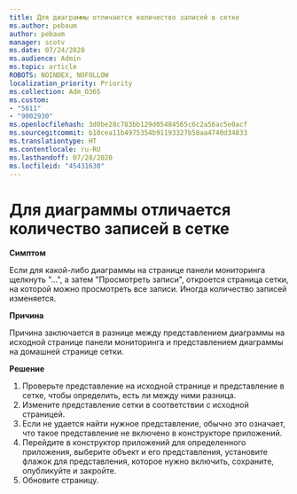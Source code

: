```yaml
---
title: Для диаграммы отличается количество записей в сетке
ms.author: pebaum
author: pebaum
manager: scotv
ms.date: 07/24/2020
ms.audience: Admin
ms.topic: article
ROBOTS: NOINDEX, NOFOLLOW
localization_priority: Priority
ms.collection: Adm_O365
ms.custom:
- "5611"
- "9002930"
ms.openlocfilehash: 3d0be28c783bb129d05484565c6c2a56ac5e0acf
ms.sourcegitcommit: b10cea11b4975354b91193327b58aa4740d34833
ms.translationtype: HT
ms.contentlocale: ru-RU
ms.lasthandoff: 07/28/2020
ms.locfileid: "45431630"
---
```

# <a name="chart-shows-different-number-of-records-in-grid"></a>Для диаграммы отличается количество записей в сетке

**Симптом**

Если для какой-либо диаграммы на странице панели мониторинга щелкнуть "...", а затем "Просмотреть записи", откроется страница сетки, на которой можно просмотреть все записи. Иногда количество записей изменяется.

**Причина**

Причина заключается в разнице между представлением диаграммы на исходной странице панели мониторинга и представлением диаграммы на домашней странице сетки.  

**Решение**

1. Проверьте представление на исходной странице и представление в сетке, чтобы определить, есть ли между ними разница.
2. Измените представление сетки в соответствии с исходной страницей.
3. Если не удается найти нужное представление, обычно это означает, что такое представление не включено в конструкторе приложений.
4. Перейдите в конструктор приложений для определенного приложения, выберите объект и его представления, установите флажок для представления, которое нужно включить, сохраните, опубликуйте и закройте.
5. Обновите страницу.